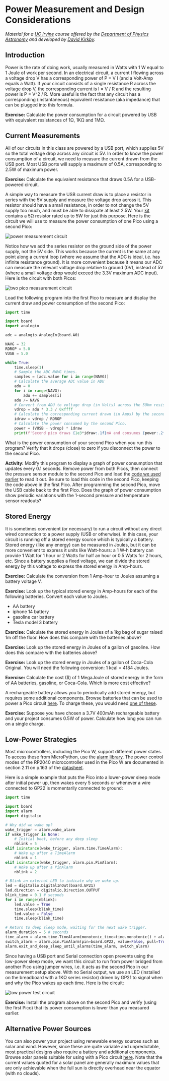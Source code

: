 # Power Measurement and Design Considerations

*Material for a [UC Irvine](https://uci.edu/) course offered by the [Department of Physics Astronomy](https://www.physics.uci.edu/) and developed by [David Kirkby](https://faculty.sites.uci.edu/dkirkby/).*

## Introduction

Power is the rate of doing work, usually measured in Watts with 1 W equal to 1 Joule of work per second. In an electrical circuit, a current I flowing across a voltage drop V has a corresponding power of P = V I (and a Volt-Amp equals a Watt).  If your circuit consists of a single resistance R across the voltage drop V, the corresponding current is I = V / R and the resulting power is P = V^2 / R.  More useful is the fact that any circuit has a corresponding (instantaneous) equivalent resistance (aka impedance) that can be plugged into this formula.

**Exercise:** Calculate the power consumption for a circuit powered by USB with equivalent resistances of 1Ω, 1KΩ and 1MΩ.

## Current Measurements

All of our circuits in this class are powered by a USB port, which supplies 5V so the total voltage drop across any circuit is 5V. In order to know the power consumption of a circuit, we need to measure the current drawn from the USB port.  Most USB ports will supply a maximum of 0.5A, corresponding to 2.5W of maximum power.

**Exercise:** Calculate the equivalent resistance that draws 0.5A for a USB-powered circuit.

A simple way to measure the USB current draw is to place a resistor in series with the 5V supply and measure the voltage drop across it. This resistor should have a small resistance, in order to not change the 5V supply too much, and must be able to dissipate at least 2.5W. Your [kit](kit.md) contains a 5Ω resistor rated up to 5W for just this purpose.  Here is the circuit we will use to measure the power consumption of one Pico using a second Pico:

![power measurement circuit](img/power-circuit.jpg)

Notice how we add the series resistor on the ground side of the power supply, not the 5V side.  This works because the current is the same at any point along a current loop (where we assume that the ADC is ideal, i.e. has infinite resistance ground).  It is more convenient because it means our ADC can measure the relevant voltage drop relative to ground (0V), instead of 5V (where a small voltage drop would exceed the 3.3V maximum ADC input). Here is the circuit with both Picos:

![two pico measurement circuit](img/power-measure.jpg)

Load the following program into the first Pico to measure and display the current draw and power consumption of the second Pico:
```python
import time

import board
import analogio

adc = analogio.AnalogIn(board.A0)

NAVG = 32
RDROP = 5.0
VUSB = 5.0

while True:
    time.sleep(1)
    # Sample the ADC NAVG times.
    samples = [adc.value for i in range(NAVG)]
    # Calculate the average ADC value in ADU
    adu = 0
    for i in range(NAVG):
        adu += samples[i]
    adu /= NAVG
    # Convert from ADU to voltage drop (in Volts) across the 5Ohm resistor.
    vdrop = adu * 3.3 / 0xffff
    # Calculate the corresponding current drawn (in Amps) by the second Pico.
    idraw = vdrop / RDROP
    # Calculate the power consumed by the second Pico.
    power = (VUSB - vdrop) * idraw
    print(f'Second pico draws {1e3*idraw:.1f}mA and consumes {power:.2f}W')
```

What is the power consumption of your second Pico when you run this program?  Verify that it drops (close) to zero if you disconnect the power to the second Pico.

**Activity:** Modify this program to display a graph of power consumption that updates every 0.1 seconds. Remove power from both Picos, then connect the pressure sensor module to the second Pico and load the [code we used earlier](https://dkirkby.github.io/E4S/i2c.html#pressure-sensor) to read it out. Be sure to load this code in the second Pico, keeping the code above in the first Pico. After programming the second Pico, move the USB cable back to the first Pico. Does the graph of power consumption show periodic variations with the 1-second pressure and temperature sensor readouts?

## Stored Energy

It is sometimes convenient (or necessary) to run a circuit without any direct wired connection to a power supply (USB or otherwise). In this case, your circuit is running off a stored energy source which is typically a battery.  Stored energy (like any energy) can be measured in Joules, but it can be more convenient to express it units like Watt-hours: a 1 W-h battery can provide 1 Watt for 1 hour or 2 Watts for half an hour or 0.5 Watts for 2 hours, etc.  Since a battery supplies a fixed voltage, we can divide the stored energy by this voltage to express the stored energy in Amp-hours.

**Exercise:** Calculate the conversion from 1 Amp-hour to Joules assuming a battery voltage V.

**Exercise:** Look up the typical stored energy in Amp-hours for each of the following batteries. Convert each value to Joules.
- AA battery
- iphone 14 battery
- gasoline car battery
- Tesla model 3 battery

**Exercise:** Calculate the stored energy in Joules of a 1kg bag of sugar raised 1m off the floor. How does this compare with the batteries above?

**Exercise:** Look up the stored energy in Joules of a gallon of gasoline. How does this compare with the batteries above?

**Exercise:** Look up the stored energy in Joules of a gallon of Coca-Cola Original. You will need the following conversion: 1 kcal = 4184 Joules.

**Exercise:** Calculate the cost ($) of 1 MegaJoule of stored energy in the form of AA batteries, gasoline, or Coca-Cola.  Which is more cost effective?

A rechargeable battery allows you to periodically add stored energy, but requires some additional components. Browse batteries that can be used to power a Pico circuit [here](https://www.adafruit.com/category/917).  To charge these, you would need [one of these](https://www.adafruit.com/category/575).

**Exercise:** Suppose you have chosen a 3.7V 400mAh rechargeable battery and your project consumes 0.5W of power. Calculate how long you can run on a single charge.

## Low-Power Strategies

Most microcontrollers, including the Pico W, support different power states. To access these from MicroPython, use the [alarm library](https://docs.circuitpython.org/en/latest/shared-bindings/alarm/index.html).  The power control modes of the RP2040 microcontroller used in the Pico W are documented in section 2.11 on p.163 of the [datasheet](https://datasheets.raspberrypi.com/rp2040/rp2040-datasheet.pdf).

Here is a simple example that puts the Pico into a lower-power sleep mode after initial power up, then wakes every 5 seconds or whenever a wire connected to GP22 is momentarily connected to ground:
```python
import time

import board
import alarm
import digitalio

# Why did we wake up?
wake_trigger = alarm.wake_alarm
if wake_trigger is None:
    # Initial boot, before any deep sleep
    nblink = 5
elif isinstance(wake_trigger, alarm.time.TimeAlarm):
    # Woke up after a TimeAlarm
    nblink = 1
elif isinstance(wake_trigger, alarm.pin.PinAlarm):
    # Woke up after a PinAlarm
    nblink = 2

# Blink an external LED to indicate why we woke up.
led = digitalio.DigitalInOut(board.GP21)
led.direction = digitalio.Direction.OUTPUT
blink_time = 0.1 # seconds
for i in range(nblink):
    led.value = True
    time.sleep(blink_time)
    led.value = False
    time.sleep(blink_time)

# Return to deep sleep mode, waiting for the next wake trigger.
alarm_duration = 5 # seconds
time_alarm = alarm.time.TimeAlarm(monotonic_time=time.monotonic() + alarm_duration)
switch_alarm = alarm.pin.PinAlarm(pin=board.GP22, value=False, pull=True)
alarm.exit_and_deep_sleep_until_alarms(time_alarm, switch_alarm)
```

Since having a USB port and Serial connection open prevents using the low-power sleep mode, we want this circuit to run from power bridged from another Pico using jumper wires, i.e. it acts as the second Pico in our measurement setup above.  With no Serial output, we use an LED (installed on the breadboard with a 1KΩ series resistor) driven by GP21 to signal when and why the Pico wakes up each time.  Here is the circuit:

![low power test circuit](img/low-power-circuit.jpg)

**Exercise:** Install the program above on the second Pico and verify (using the first Pico) that its power consumption is lower than you measured earlier.

## Alternative Power Sources

You can also power your project using renewable energy sources such as solar and wind. However, since these are quite variable and unpredictable, most practical designs also require a battery and additional components. Browse solar panels suitable for using with a Pico circuit [here](https://www.adafruit.com/category/580).  Note that the current values quoted for a solar panel are generally maximum values that are only achievable when the full sun is directly overhead near the equator (with no clouds).
